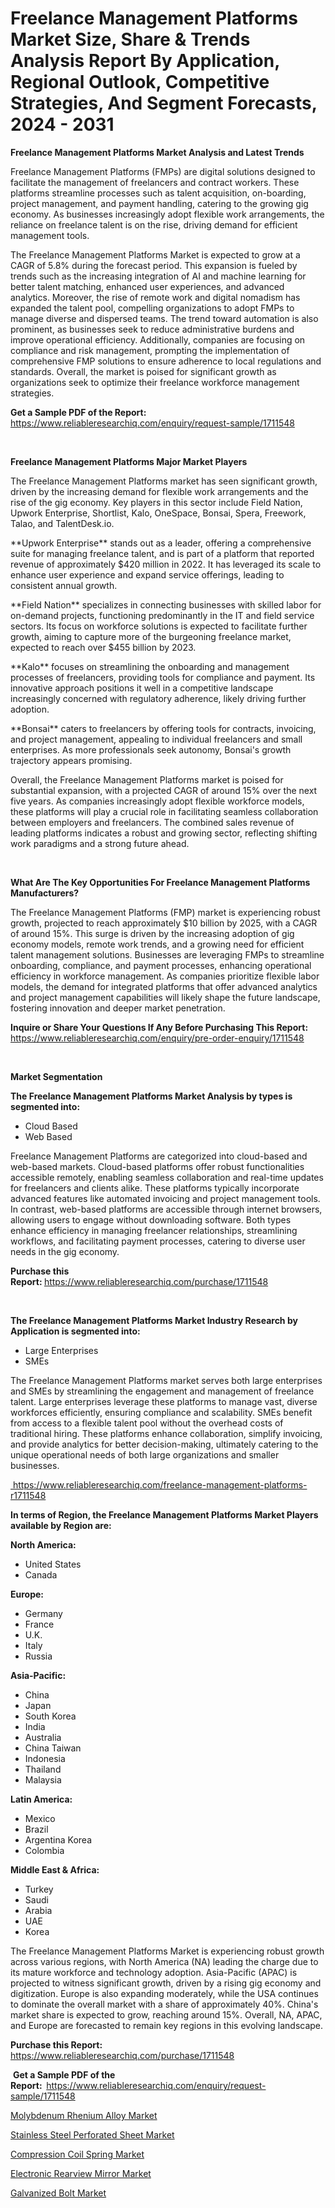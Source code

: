 <p><h1>Freelance Management Platforms Market Size, Share & Trends Analysis Report By Application, Regional Outlook, Competitive Strategies, And Segment Forecasts, 2024 - 2031</h1></p><p><strong>Freelance Management Platforms Market Analysis and Latest Trends</strong></p>
<p><p>Freelance Management Platforms (FMPs) are digital solutions designed to facilitate the management of freelancers and contract workers. These platforms streamline processes such as talent acquisition, on-boarding, project management, and payment handling, catering to the growing gig economy. As businesses increasingly adopt flexible work arrangements, the reliance on freelance talent is on the rise, driving demand for efficient management tools.</p><p>The Freelance Management Platforms Market is expected to grow at a CAGR of 5.8% during the forecast period. This expansion is fueled by trends such as the increasing integration of AI and machine learning for better talent matching, enhanced user experiences, and advanced analytics. Moreover, the rise of remote work and digital nomadism has expanded the talent pool, compelling organizations to adopt FMPs to manage diverse and dispersed teams. The trend toward automation is also prominent, as businesses seek to reduce administrative burdens and improve operational efficiency. Additionally, companies are focusing on compliance and risk management, prompting the implementation of comprehensive FMP solutions to ensure adherence to local regulations and standards. Overall, the market is poised for significant growth as organizations seek to optimize their freelance workforce management strategies.</p></p>
<p><strong>Get a Sample PDF of the Report:&nbsp;</strong> <a href="https://www.reliableresearchiq.com/enquiry/request-sample/1711548?utm_campaign=1732&utm_medium=2&utm_source=Github&utm_content=ia&utm_term=22102024&utm_id=freelance-management-platforms">https://www.reliableresearchiq.com/enquiry/request-sample/1711548</a></p>
<p>&nbsp;</p>
<p><strong>Freelance Management Platforms Major Market Players</strong></p>
<p><p>The Freelance Management Platforms market has seen significant growth, driven by the increasing demand for flexible work arrangements and the rise of the gig economy. Key players in this sector include Field Nation, Upwork Enterprise, Shortlist, Kalo, OneSpace, Bonsai, Spera, Freework, Talao, and TalentDesk.io.</p><p>**Upwork Enterprise** stands out as a leader, offering a comprehensive suite for managing freelance talent, and is part of a platform that reported revenue of approximately $420 million in 2022. It has leveraged its scale to enhance user experience and expand service offerings, leading to consistent annual growth.</p><p>**Field Nation** specializes in connecting businesses with skilled labor for on-demand projects, functioning predominantly in the IT and field service sectors. Its focus on workforce solutions is expected to facilitate further growth, aiming to capture more of the burgeoning freelance market, expected to reach over $455 billion by 2023.</p><p>**Kalo** focuses on streamlining the onboarding and management processes of freelancers, providing tools for compliance and payment. Its innovative approach positions it well in a competitive landscape increasingly concerned with regulatory adherence, likely driving further adoption.</p><p>**Bonsai** caters to freelancers by offering tools for contracts, invoicing, and project management, appealing to individual freelancers and small enterprises. As more professionals seek autonomy, Bonsai's growth trajectory appears promising.</p><p>Overall, the Freelance Management Platforms market is poised for substantial expansion, with a projected CAGR of around 15% over the next five years. As companies increasingly adopt flexible workforce models, these platforms will play a crucial role in facilitating seamless collaboration between employers and freelancers. The combined sales revenue of leading platforms indicates a robust and growing sector, reflecting shifting work paradigms and a strong future ahead.</p></p>
<p>&nbsp;</p>
<p><strong>What Are The Key Opportunities For Freelance Management Platforms Manufacturers?</strong></p>
<p><p>The Freelance Management Platforms (FMP) market is experiencing robust growth, projected to reach approximately $10 billion by 2025, with a CAGR of around 15%. This surge is driven by the increasing adoption of gig economy models, remote work trends, and a growing need for efficient talent management solutions. Businesses are leveraging FMPs to streamline onboarding, compliance, and payment processes, enhancing operational efficiency in workforce management. As companies prioritize flexible labor models, the demand for integrated platforms that offer advanced analytics and project management capabilities will likely shape the future landscape, fostering innovation and deeper market penetration.</p></p>
<p><strong>Inquire or Share Your Questions If Any Before Purchasing This Report:</strong> <a href="https://www.reliableresearchiq.com/enquiry/pre-order-enquiry/1711548?utm_campaign=1732&utm_medium=2&utm_source=Github&utm_content=ia&utm_term=22102024&utm_id=freelance-management-platforms">https://www.reliableresearchiq.com/enquiry/pre-order-enquiry/1711548</a></p>
<p>&nbsp;</p>
<p><strong>Market Segmentation</strong></p>
<p><strong>The Freelance Management Platforms Market Analysis by types is segmented into:</strong></p>
<p><ul><li>Cloud Based</li><li>Web Based</li></ul></p>
<p><p>Freelance Management Platforms are categorized into cloud-based and web-based markets. Cloud-based platforms offer robust functionalities accessible remotely, enabling seamless collaboration and real-time updates for freelancers and clients alike. These platforms typically incorporate advanced features like automated invoicing and project management tools. In contrast, web-based platforms are accessible through internet browsers, allowing users to engage without downloading software. Both types enhance efficiency in managing freelancer relationships, streamlining workflows, and facilitating payment processes, catering to diverse user needs in the gig economy.</p></p>
<p><strong>Purchase this Report:&nbsp;</strong><a href="https://www.reliableresearchiq.com/purchase/1711548?utm_campaign=1732&utm_medium=2&utm_source=Github&utm_content=ia&utm_term=22102024&utm_id=freelance-management-platforms">https://www.reliableresearchiq.com/purchase/1711548</a></p>
<p>&nbsp;</p>
<p><strong>The Freelance Management Platforms Market Industry Research by Application is segmented into:</strong></p>
<p><ul><li>Large Enterprises</li><li>SMEs</li></ul></p>
<p><p>The Freelance Management Platforms market serves both large enterprises and SMEs by streamlining the engagement and management of freelance talent. Large enterprises leverage these platforms to manage vast, diverse workforces efficiently, ensuring compliance and scalability. SMEs benefit from access to a flexible talent pool without the overhead costs of traditional hiring. These platforms enhance collaboration, simplify invoicing, and provide analytics for better decision-making, ultimately catering to the unique operational needs of both large organizations and smaller businesses.</p></p>
<p><a href="https://www.reliableresearchiq.com/freelance-management-platforms-r1711548?utm_campaign=1732&utm_medium=2&utm_source=Github&utm_content=ia&utm_term=22102024&utm_id=freelance-management-platforms">&nbsp;https://www.reliableresearchiq.com/freelance-management-platforms-r1711548</a></p>
<p><strong>In terms of Region, the Freelance Management Platforms Market Players available by Region are:</strong></p>
<p>
    <p> <strong> North America: </strong>
        <ul>
            <li>United States</li>
            <li>Canada</li>
        </ul>
        </p> 
    <p> <strong> Europe: </strong>
        <ul>
            <li>Germany</li>
            <li>France</li>
            <li>U.K.</li>
            <li>Italy</li>
            <li>Russia</li>
        </ul>
        </p> 
    <p> <strong> Asia-Pacific: </strong>
        <ul>
            <li>China</li>
            <li>Japan</li>
            <li>South Korea</li>
            <li>India</li>
            <li>Australia</li>
            <li>China Taiwan</li>
            <li>Indonesia</li>
            <li>Thailand</li>
            <li>Malaysia</li>
        </ul>
        </p> 
    <p> <strong> Latin America: </strong>
        <ul>
            <li>Mexico</li>
            <li>Brazil</li>
            <li>Argentina Korea</li>
            <li>Colombia</li>
        </ul>
        </p> 
    <p> <strong> Middle East & Africa: </strong>
        <ul>
            <li>Turkey</li>
            <li>Saudi</li>
            <li>Arabia</li>
            <li>UAE</li>
            <li>Korea</li>
        </ul>
    </p>
    </p>
<p><p>The Freelance Management Platforms Market is experiencing robust growth across various regions, with North America (NA) leading the charge due to its mature workforce and technology adoption. Asia-Pacific (APAC) is projected to witness significant growth, driven by a rising gig economy and digitization. Europe is also expanding moderately, while the USA continues to dominate the overall market with a share of approximately 40%. China's market share is expected to grow, reaching around 15%. Overall, NA, APAC, and Europe are forecasted to remain key regions in this evolving landscape.</p></p>
<p><strong>Purchase this Report: </strong><a href="https://www.reliableresearchiq.com/purchase/1711548?utm_campaign=1732&utm_medium=2&utm_source=Github&utm_content=ia&utm_term=22102024&utm_id=freelance-management-platforms">https://www.reliableresearchiq.com/purchase/1711548</a></p>
<p>&nbsp;<strong>Get a Sample PDF of the Report:&nbsp;&nbsp;</strong><a href="https://www.reliableresearchiq.com/enquiry/request-sample/1711548?utm_campaign=1732&utm_medium=2&utm_source=Github&utm_content=ia&utm_term=22102024&utm_id=freelance-management-platforms">https://www.reliableresearchiq.com/enquiry/request-sample/1711548</a></p>
<p><strong></strong></p>
<p><p><a href="https://www.linkedin.com/pulse/molybdenum-rhenium-alloy-market-evolution-regional-adaptations-nk8ce?utm_campaign=1732&utm_medium=2&utm_source=Github&utm_content=ia&utm_term=22102024&utm_id=freelance-management-platforms">Molybdenum Rhenium Alloy Market</a></p><p><a href="https://www.linkedin.com/pulse/opportunities-challenges-stainless-steel-perforated-sheet-market-t65le?utm_campaign=1732&utm_medium=2&utm_source=Github&utm_content=ia&utm_term=22102024&utm_id=freelance-management-platforms">Stainless Steel Perforated Sheet Market</a></p><p><a href="https://www.linkedin.com/pulse/compression-coil-spring-market-industry-landscape-growth-oikvf?utm_campaign=1732&utm_medium=2&utm_source=Github&utm_content=ia&utm_term=22102024&utm_id=freelance-management-platforms">Compression Coil Spring Market</a></p><p><a href="https://github.com/JudyWalsh475/Market-Research-Report-List-1/blob/main/electronic-rearview-mirror-market.md?utm_campaign=1732&utm_medium=2&utm_source=Github&utm_content=ia&utm_term=22102024&utm_id=freelance-management-platforms">Electronic Rearview Mirror Market</a></p><p><a href="https://www.linkedin.com/pulse/galvanized-bolt-market-segmentation-applications-types-growth-nzbqe?utm_campaign=1732&utm_medium=2&utm_source=Github&utm_content=ia&utm_term=22102024&utm_id=freelance-management-platforms">Galvanized Bolt Market</a></p></p>